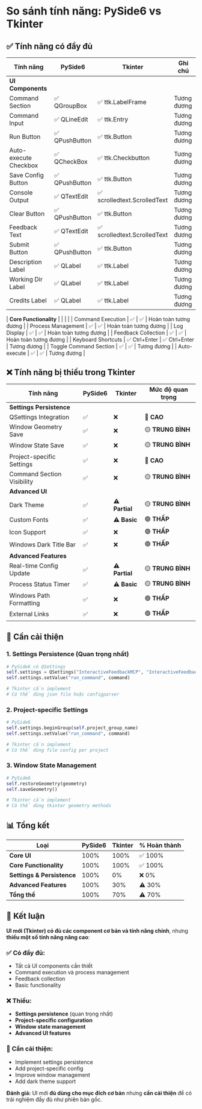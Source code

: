 # So sánh tính năng: PySide6 vs Tkinter

## ✅ Tính năng có đầy đủ

| Tính năng | PySide6 | Tkinter | Ghi chú |
|-----------|---------|---------|---------|
| **UI Components** | | | |
| Command Section | ✅ QGroupBox | ✅ ttk.LabelFrame | Tương đương |
| Command Input | ✅ QLineEdit | ✅ ttk.Entry | Tương đương |
| Run Button | ✅ QPushButton | ✅ ttk.Button | Tương đương |
| Auto-execute Checkbox | ✅ QCheckBox | ✅ ttk.Checkbutton | Tương đương |
| Save Config Button | ✅ QPushButton | ✅ ttk.Button | Tương đương |
| Console Output | ✅ QTextEdit | ✅ scrolledtext.ScrolledText | Tương đương |
| Clear Button | ✅ QPushButton | ✅ ttk.Button | Tương đương |
| Feedback Text | ✅ QTextEdit | ✅ scrolledtext.ScrolledText | Tương đương |
| Submit Button | ✅ QPushButton | ✅ ttk.Button | Tương đương |
| Description Label | ✅ QLabel | ✅ ttk.Label | Tương đương |
| Working Dir Label | ✅ QLabel | ✅ ttk.Label | Tương đương |
| Credits Label | ✅ QLabel | ✅ ttk.Label | Tương đương |

| **Core Functionality** | | | |
| Command Execution | ✅ | ✅ | Hoàn toàn tương đương |
| Process Management | ✅ | ✅ | Hoàn toàn tương đương |
| Log Display | ✅ | ✅ | Hoàn toàn tương đương |
| Feedback Collection | ✅ | ✅ | Hoàn toàn tương đương |
| Keyboard Shortcuts | ✅ Ctrl+Enter | ✅ Ctrl+Enter | Tương đương |
| Toggle Command Section | ✅ | ✅ | Tương đương |
| Auto-execute | ✅ | ✅ | Tương đương |

## ❌ Tính năng bị thiếu trong Tkinter

| Tính năng | PySide6 | Tkinter | Mức độ quan trọng |
|-----------|---------|---------|-------------------|
| **Settings Persistence** | | | |
| QSettings Integration | ✅ | ❌ | 🔴 **CAO** |
| Window Geometry Save | ✅ | ❌ | 🟡 **TRUNG BÌNH** |
| Window State Save | ✅ | ❌ | 🟡 **TRUNG BÌNH** |
| Project-specific Settings | ✅ | ❌ | 🔴 **CAO** |
| Command Section Visibility | ✅ | ❌ | 🟡 **TRUNG BÌNH** |
| **Advanced UI** | | | |
| Dark Theme | ✅ | ⚠️ **Partial** | 🟡 **TRUNG BÌNH** |
| Custom Fonts | ✅ | ⚠️ **Basic** | 🟢 **THẤP** |
| Icon Support | ✅ | ❌ | 🟢 **THẤP** |
| Windows Dark Title Bar | ✅ | ❌ | 🟢 **THẤP** |
| **Advanced Features** | | | |
| Real-time Config Update | ✅ | ⚠️ **Partial** | 🟡 **TRUNG BÌNH** |
| Process Status Timer | ✅ | ⚠️ **Basic** | 🟡 **TRUNG BÌNH** |
| Windows Path Formatting | ✅ | ❌ | 🟢 **THẤP** |
| External Links | ✅ | ❌ | 🟢 **THẤP** |

## 🔧 Cần cải thiện

### 1. Settings Persistence (Quan trọng nhất)
```python
# PySide6 có QSettings
self.settings = QSettings("InteractiveFeedbackMCP", "InteractiveFeedbackMCP")
self.settings.setValue("run_command", command)

# Tkinter cần implement
# Có thể dùng json file hoặc configparser
```

### 2. Project-specific Settings
```python
# PySide6
self.settings.beginGroup(self.project_group_name)
self.settings.setValue("run_command", command)

# Tkinter cần implement
# Có thể dùng file config per project
```

### 3. Window State Management
```python
# PySide6
self.restoreGeometry(geometry)
self.saveGeometry()

# Tkinter cần implement
# Có thể dùng tkinter geometry methods
```

## 📊 Tổng kết

| Loại | PySide6 | Tkinter | % Hoàn thành |
|------|---------|---------|--------------|
| **Core UI** | 100% | 100% | ✅ 100% |
| **Core Functionality** | 100% | 100% | ✅ 100% |
| **Settings & Persistence** | 100% | 0% | ❌ 0% |
| **Advanced Features** | 100% | 30% | ⚠️ 30% |
| **Tổng thể** | 100% | 70% | ⚠️ 70% |

## 🎯 Kết luận

**UI mới (Tkinter) có đủ các component cơ bản và tính năng chính**, nhưng **thiếu một số tính năng nâng cao**:

### ✅ **Có đầy đủ:**
- Tất cả UI components cần thiết
- Command execution và process management
- Feedback collection
- Basic functionality

### ❌ **Thiếu:**
- **Settings persistence** (quan trọng nhất)
- **Project-specific configuration**
- **Window state management**
- **Advanced UI features**

### 🔧 **Cần cải thiện:**
- Implement settings persistence
- Add project-specific config
- Improve window management
- Add dark theme support

**Đánh giá:** UI mới **đủ dùng cho mục đích cơ bản** nhưng **cần cải thiện** để có trải nghiệm đầy đủ như phiên bản gốc.

